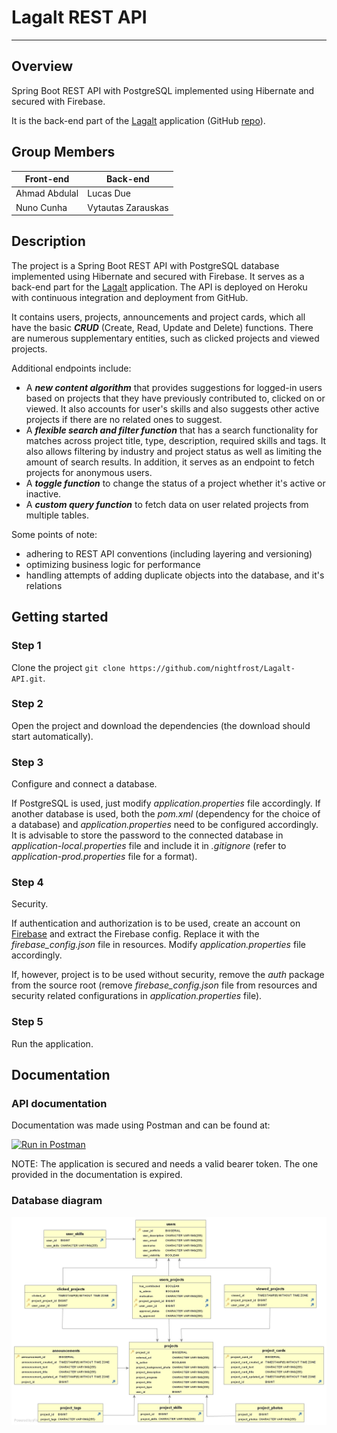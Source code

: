 # Lagalt REST API

----

## Overview

Spring Boot REST API with PostgreSQL implemented using Hibernate and secured with Firebase.  

It is the back-end part of the [Lagalt](https://lagaltno.herokuapp.com/) application (GitHub [repo](https://github.com/iamnuno/lagalt)).

## Group Members

Front-end | Back-end
----------|---------
Ahmad Abdulal | Lucas Due
Nuno Cunha | Vytautas Zarauskas


## Description

The project is a Spring Boot REST API with PostgreSQL database implemented using Hibernate and secured with Firebase. It serves as a back-end part for the [Lagalt](https://lagaltno.herokuapp.com/) application. The API is deployed on Heroku with continuous integration and deployment from GitHub.  

It contains users, projects, announcements and project cards, which all have the basic ***CRUD*** (Create, Read, Update and Delete) functions. There are numerous supplementary entities, such as clicked projects and viewed projects.  

Additional endpoints include:

- A ***new content algorithm*** that provides suggestions for logged-in users based on projects that they have previously contributed to, clicked on or viewed. It also accounts for user's skills and also suggests other active projects if there are no related ones to suggest.
- A ***flexible search and filter function*** that has a search functionality for matches across project title, type, description, required skills and tags. It also allows filtering by industry and project status as well as limiting the amount of search results. In addition, it serves as an endpoint to fetch projects for anonymous users.
- A ***toggle function*** to change the status of a project whether it's active or inactive.
- A ***custom query function*** to fetch data on user related projects from multiple tables.

Some points of note:
- adhering to REST API conventions (including layering and versioning)
- optimizing business logic for performance
- handling attempts of adding duplicate objects into the database, and it's relations

## Getting started
### Step 1
Clone the project `git clone https://github.com/nightfrost/Lagalt-API.git`.

### Step 2
Open the project and download the dependencies (the download should start automatically).

### Step 3
Configure and connect a database.  

If PostgreSQL is used, just modify *application.properties* file accordingly. If another database is used, both the *pom.xml* (dependency for the choice of a database) and *application.properties* need to be configured accordingly.  
It is advisable to store the password to the connected database in *application-local.properties* file and include it in *.gitignore* (refer to *application-prod.properties* file for a format).

### Step 4
Security.

If authentication and authorization is to be used, create an account on [Firebase](https://firebase.google.com/) and extract the Firebase config. Replace it with the *firebase_config.json* file in resources. Modify *application.properties* file accordingly.

If, however, project is to be used without security, remove the *auth* package from the source root (remove *firebase_config.json* file from resources and security related configurations in *application.properties* file).  

### Step 5
Run the application.

## __Documentation__

### API documentation

Documentation was made using Postman and can be found at:

[![Run in Postman](https://run.pstmn.io/button.svg)](https://app.getpostman.com/run-collection/44bb9a586b023199c694?action=collection%2Fimport)

NOTE: The application is secured and needs a valid bearer token. The one provided in the documentation is expired.

### Database diagram

![ERD](src/main/resources/assets/ERD.jpg "ERD")
